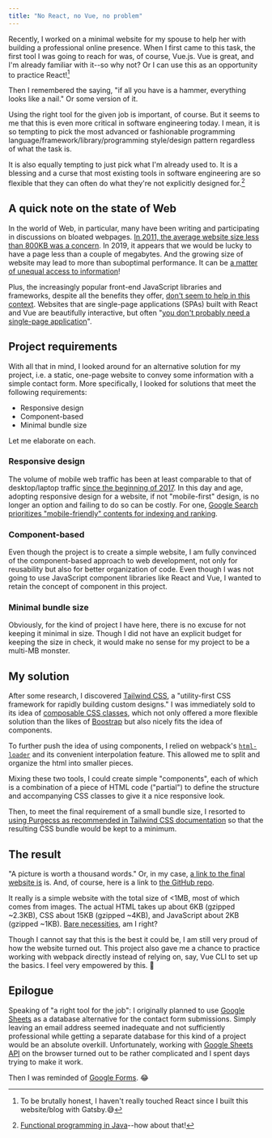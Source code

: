 ```yaml
---
title: "No React, no Vue, no problem"
---
```


Recently, I worked on a minimal website for my spouse to help her with building a professional online presence. When I first came to this task, the first tool I was going to reach for was, of course, Vue.js. Vue is great, and I'm already familiar with it--so why not? Or I can use this as an opportunity to practice React![^1]

[^1]: To be brutally honest, I haven't really touched React since I built this website/blog with Gatsby.😅

Then I remembered the saying, "if all you have is a hammer, everything looks like a nail." Or some version of it.

Using the right tool for the given job is important, of course. But it seems to me that this is even more critical in software engineering today. I mean, it is so tempting to pick the most advanced or fashionable programming language/framework/library/programming style/design pattern regardless of what the task is.

It is also equally tempting to just pick what I'm already used to. It is a blessing and a curse that most existing tools in software engineering are so flexible that they can often do what they're not explicitly designed for.[^2]

[^2]: [Functional programming in Java](https://www.google.com/search?q=functional+programming+in+java)--how about that!

## A quick note on the state of Web

In the world of Web, in particular, many have been writing and participating in discussions on bloated webpages. [In 2011, the average website size less than 800KB was a concern](https://royal.pingdom.com/web-pages-getting-bloated-here-is-why/). In 2019, it appears that we would be lucky to have a page less than a couple of megabytes. And the growing size of website may lead to more than suboptimal performance. It can be [a matter of unequal access to information](https://www.smashingmagazine.com/2019/07/web-on-50mb-budget/)!

Plus, the increasingly popular front-end JavaScript libraries and frameworks, despite all the benefits they offer, [don't seem to help in this context](https://blog.uncommon.is/the-baseline-costs-of-javascript-frameworks-f768e2865d4a). Websites that are single-page applications (SPAs) built with React and Vue are beautifully interactive, but often "[you don't probably need a single-page application](https://journal.plausible.io/you-probably-dont-need-a-single-page-app)".

## Project requirements

With all that in mind, I looked around for an alternative solution for my project, i.e. a static, one-page website to convey some information with a simple contact form. More specifically, I looked for solutions that meet the following requirements:

- Responsive design
- Component-based
- Minimal bundle size

Let me elaborate on each.

### Responsive design

The volume of mobile web traffic has been at least comparable to that of desktop/laptop traffic [since the beginning of 2017](https://www.statista.com/statistics/277125/share-of-website-traffic-coming-from-mobile-devices/). In this day and age, adopting responsive design for a website, if not "mobile-first" design, is no longer an option and failing to do so can be costly. For one, [Google Search prioritizes "mobile-friendly" contents for indexing and ranking](https://developers.google.com/search/mobile-sites/mobile-first-indexing).

### Component-based

Even though the project is to create a simple website, I am fully convinced of the component-based approach to web development, not only for reusability but also for better organization of code. Even though I was not going to use JavaScript component libraries like React and Vue, I wanted to retain the concept of component in this project.

### Minimal bundle size

Obviously, for the kind of project I have here, there is no excuse for not keeping it minimal in size. Though I did not have an explicit budget for keeping the size in check, it would make no sense for my project to be a multi-MB monster.

## My solution

After some research, I discovered [Tailwind CSS](https://tailwindcss.com/), a "utility-first CSS framework for rapidly building custom designs." I was immediately sold to its idea of [composable CSS classes](https://tailwindcss.com/docs/extracting-components#extracting-css-components-with-apply), which not only offered a more flexible solution than the likes of [Boostrap](https://getbootstrap.com/) but also nicely fits the idea of components.

To further push the idea of using components, I relied on webpack's [`html-loader`](https://github.com/webpack-contrib/html-loader) and its convenient interpolation feature. This allowed me to split and organize the html into smaller pieces.

Mixing these two tools, I could create simple "components", each of which is a combination of a piece of HTML code ("partial") to define the structure and accompanying CSS classes to give it a nice responsive look.

Then, to meet the final requirement of a small bundle size, I resorted to [using Purgecss as recommended in Tailwind CSS documentation](https://tailwindcss.com/docs/controlling-file-size#removing-unused-css) so that the resulting CSS bundle would be kept to a minimum.

## The result

"A picture is worth a thousand words." Or, in my case, [a link to the final website is](https://wellness.oliviabioni.com) is. And, of course, here is a link to [the GitHub repo](https://github.com/bobaekang/olivia-bioni-wellness-website).

It really is a simple website with the total size of <1MB, most of which comes from images. The actual HTML takes up about 6KB (gzipped ~2.3KB), CSS about 15KB (gzipped ~4KB), and JavaScript about 2KB (gzipped ~1KB). [Bare necessities](https://www.youtube.com/watch?v=5dhSdnDb3tk), am I right?

Though I cannot say that this is the best it could be, I am still very proud of how the website turned out. This project also gave me a chance to practice working with webpack directly instead of relying on, say, Vue CLI to set up the basics. I feel very empowered by this. 💪

## Epilogue

Speaking of "a right tool for the job": I originally planned to use [Google Sheets](https://www.google.com/sheets/about/) as a database alternative for the contact form submissions. Simply leaving an email address seemed inadequate and not sufficiently professional while getting a separate database for this kind of a project would be an absolute overkill. Unfortunately, working with [Google Sheets API](https://developers.google.com/sheets/api) on the browser turned out to be rather complicated and I spent days trying to make it work.

Then I was reminded of [Google Forms](https://www.google.com/forms/about/). 😂